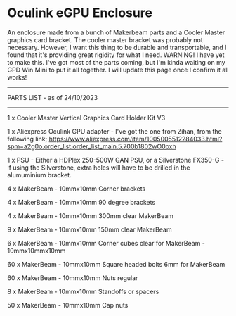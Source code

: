 # Oculink eGPU Enclosure

An enclosure made from a bunch of Makerbeam parts and a Cooler Master graphics card bracket. The cooler master bracket was probably not necessary. However, I want this thing to be durable and transportable, and I found that it's providing great rigidity for what I need.
WARNING! I have yet to make this. I've got most of the parts coming, but I'm kinda waiting on my GPD Win Mini to put it all together. I will update this page once I confirm it all works!

-----------------------------

PARTS LIST - as of 24/10/2023

-----------------------------

1 x Cooler Master Vertical Graphics Card Holder Kit V3

1 x Aliexpress Oculink GPU adapter - I've got the one from Zihan, from the following link; https://www.aliexpress.com/item/1005005512284033.html?spm=a2g0o.order_list.order_list_main.5.700b1802wO0oxh

1 x PSU - Either a HDPlex 250-500W GAN PSU, or a Silverstone FX350-G - if using the Silverstone, extra holes will have to be drilled in the alumuminium bracket.


4 x MakerBeam - 10mmx10mm Corner brackets

4 x MakerBeam - 10mmx10mm 90 degree brackets

4 x MakerBeam - 10mmx10mm 300mm clear MakerBeam

9 x MakerBeam - 10mmx10mm 150mm clear MakerBeam

6 x MakerBeam - 10mmx10mm Corner cubes clear for MakerBeam - 10mmx10mmx10mm

60 x MakerBeam - 10mmx10mm Square headed bolts 6mm for MakerBeam

60 x MakerBeam - 10mmx10mm Nuts regular

8 x MakerBeam - 10mmx10mm Standoffs or spacers

50 x MakerBeam - 10mmx10mm Cap nuts
